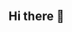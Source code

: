 ## Hi there 👋

<!--
**Aravindsav/Aravindsav** is a ✨ _special_ ✨ repository because its `README.md` (this file) appears on your GitHub profile.
[![Aravindsav's GitHub stats](https://github-readme-stats.vercel.app/api?username=Aravindsav)](https://github.com/anuraghazra/github-readme-stats)

Here are some ideas to get you started:

- 🔭 I’m currently working on ...
- 🌱 I’m currently learning ...
- 👯 I’m looking to collaborate on ...
- 🤔 I’m looking for help with ...
- 💬 Ask me about ...
- 📫 How to reach me: ...
- 😄 Pronouns: ...
- ⚡ Fun fact: ...
-->
